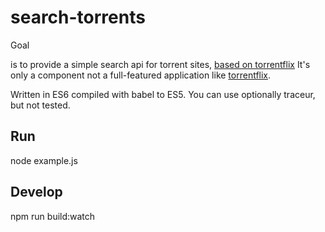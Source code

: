 # search-torrents

Goal

is to provide a simple search api for torrent sites,
[based on torrentflix](https://github.com/ItzBlitz98/torrentflix)
It's only a component not a full-featured application like
[torrentflix](https://github.com/ItzBlitz98/torrentflix).

Written in ES6 compiled with babel to ES5. You can use optionally
traceur, but not tested.

Run
--

node example.js

Develop
--

npm run build:watch
